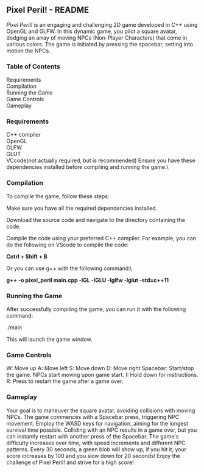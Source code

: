 ## Pixel Peril! - README
*Pixel Peril!* is an engaging and challenging 2D game developed in C++ using OpenGL and GLFW. In this dynamic game, you pilot a square avatar, dodging an array of moving NPCs (Non-Player Characters) that come in various colors. The game is initiated by pressing the spacebar, setting into motion the NPCs.

### Table of Contents
Requirements\
Compilation\
Running the Game\
Game Controls\
Gameplay

### Requirements
C++ compiler\
OpenGL\
GLFW\
GLUT\
VCcode(not actually required, but is recommended)
Ensure you have these dependencies installed before compiling and running the game.\

### Compilation
To compile the game, follow these steps:

Make sure you have all the required dependencies installed.

Download the source code and navigate to the directory containing the code.

Compile the code using your preferred C++ compiler. For example, you can do the following on VScode to compile the code:

**Cntrl + Shift + B**

Or you can use g++ with the following command:\

**g++ -o pixel_peril main.cpp -lGL -lGLU -lglfw -lglut -std=c++11**


### Running the Game
After successfully compiling the game, you can run it with the following command:

./main

This will launch the game window.

### Game Controls
W: Move up
A: Move left
S: Move down
D: Move right
Spacebar: Start/stop the game. NPCs start moving upon game start.
I: Hold down for instructions.
R: Press to restart the game after a game over.

### Gameplay
Your goal is to maneuver the square avatar, avoiding collisions with moving NPCs.
The game commences with a Spacebar press, triggering NPC movement.
Employ the WASD keys for navigation, aiming for the longest survival time possible.
Colliding with an NPC results in a game over, but you can instantly restart with another press of the Spacebar.
The game's difficulty increases over time, with speed increments and different NPC patterns.
Every 30 seconds, a green blob will show up, if you hit it, your score increases by 100 and you slow down for 20 seconds!
Enjoy the challenge of Pixel Peril! and strive for a high score!

